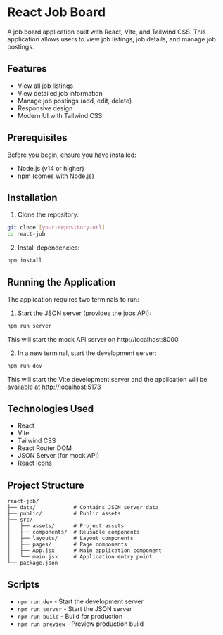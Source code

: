 # React Job Board

A job board application built with React, Vite, and Tailwind CSS. This application allows users to view job listings, job details, and manage job postings.

## Features

- View all job listings
- View detailed job information
- Manage job postings (add, edit, delete)
- Responsive design
- Modern UI with Tailwind CSS

## Prerequisites

Before you begin, ensure you have installed:
- Node.js (v14 or higher)
- npm (comes with Node.js)

## Installation

1. Clone the repository:
```bash
git clone [your-repository-url]
cd react-job
```

2. Install dependencies:
```bash
npm install
```

## Running the Application

The application requires two terminals to run:

1. Start the JSON server (provides the jobs API):
```bash
npm run server
```
This will start the mock API server on http://localhost:8000

2. In a new terminal, start the development server:
```bash
npm run dev
```
This will start the Vite development server and the application will be available at http://localhost:5173

## Technologies Used

- React
- Vite
- Tailwind CSS
- React Router DOM
- JSON Server (for mock API)
- React Icons

## Project Structure

```
react-job/
├── data/            # Contains JSON server data
├── public/          # Public assets
├── src/
│   ├── assets/      # Project assets
│   ├── components/  # Reusable components
│   ├── layouts/     # Layout components
│   ├── pages/       # Page components
│   ├── App.jsx      # Main application component
│   └── main.jsx     # Application entry point
└── package.json
```

## Scripts

- `npm run dev` - Start the development server
- `npm run server` - Start the JSON server
- `npm run build` - Build for production
- `npm run preview` - Preview production build
